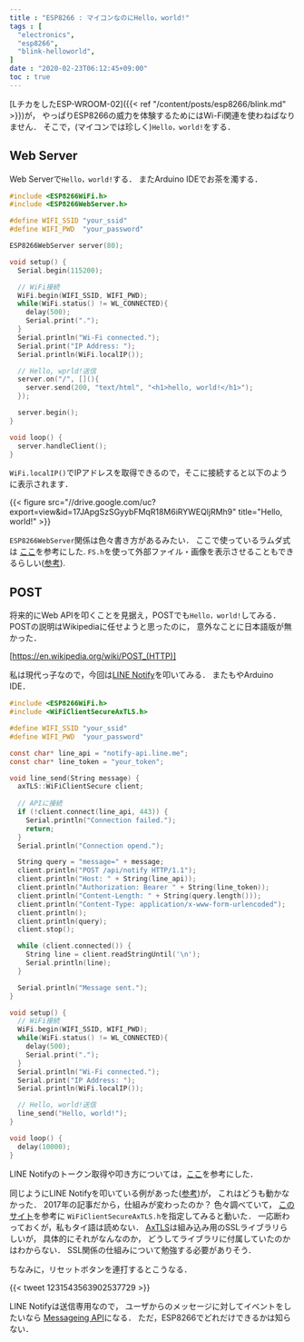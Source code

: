 ```yaml
---
title : "ESP8266 : マイコンなのにHello，world!"
tags : [
  "electronics",
  "esp8266",
  "blink-helloworld",
]
date : "2020-02-23T06:12:45+09:00"
toc : true
---
```


[LチカをしたESP-WROOM-02]({{< ref "/content/posts/esp8266/blink.md" >}})が，
やっぱりESP8266の威力を体験するためにはWi-Fi関連を使わねばなりません．
そこで，(マイコンでは珍しく)`Hello，world!`をする．

<!--more-->

## Web Server

Web Serverで`Hello，world!`する．
またArduino IDEでお茶を濁する．

```c
#include <ESP8266WiFi.h>
#include <ESP8266WebServer.h>

#define WIFI_SSID "your_ssid"
#define WIFI_PWD  "your_password"

ESP8266WebServer server(80);

void setup() {
  Serial.begin(115200);

  // WiFi接続
  WiFi.begin(WIFI_SSID, WIFI_PWD);
  while(WiFi.status() != WL_CONNECTED){
    delay(500);
    Serial.print(".");
  }
  Serial.println("Wi-Fi connected.");
  Serial.print("IP Address: ");
  Serial.println(WiFi.localIP());

  // Hello, wprld!送信
  server.on("/", [](){
    server.send(200, "text/html", "<h1>hello, world!</h1>");
  });

  server.begin();
}

void loop() {
  server.handleClient();
}
```

`WiFi.localIP()`でIPアドレスを取得できるので，そこに接続すると以下のように表示されます．


{{< figure src="//drive.google.com/uc?export=view&id=17JApgSzSGyybFMqR18M6iRYWEQljRMh9" title="Hello, world!" >}}

`ESP8266WebServer`関係は色々書き方があるみたい．
ここで使っているラムダ式は
[ここ](https://iot.keicode.com/esp8266/esp8266-webserver.php)を参考にした.
`FS.h`を使って外部ファイル・画像を表示させることもできるらしい([参考](https://qiita.com/cyclon2joker/items/f293b613d866e046b062)).

## POST

将来的にWeb APIを叩くことを見据え，POSTでも`Hello，world!`してみる．
POSTの説明はWikipediaに任せようと思ったのに，
意外なことに日本語版が無かった．

[https://en.wikipedia.org/wiki/POST_(HTTP)]

私は現代っ子なので，今回は[LINE Notify](https://notify-bot.line.me/ja/)を叩いてみる．
またもやArduino IDE．

```c
#include <ESP8266WiFi.h>
#include <WiFiClientSecureAxTLS.h>

#define WIFI_SSID "your_ssid"
#define WIFI_PWD  "your_password"

const char* line_api = "notify-api.line.me";
const char* line_token = "your_token";

void line_send(String message) {
  axTLS::WiFiClientSecure client;
  
  // APIに接続
  if (!client.connect(line_api, 443)) {
    Serial.println("Connection failed.");
    return;
  }
  Serial.println("Connection opend.");

  String query = "message=" + message;
  client.println("POST /api/notify HTTP/1.1");
  client.println("Host: " + String(line_api));
  client.println("Authorization: Bearer " + String(line_token));
  client.println("Content-Length: " + String(query.length()));
  client.println("Content-Type: application/x-www-form-urlencoded");
  client.println();
  client.println(query);
  client.stop();

  while (client.connected()) {
    String line = client.readStringUntil('\n');
    Serial.println(line);
  }

  Serial.println("Message sent.");
}

void setup() {
  // WiFi接続
  WiFi.begin(WIFI_SSID, WIFI_PWD);
  while(WiFi.status() != WL_CONNECTED){
    delay(500);
    Serial.print(".");
  }
  Serial.println("Wi-Fi connected.");
  Serial.print("IP Address: ");
  Serial.println(WiFi.localIP());

  // Hello, world!送信
  line_send("Hello, world!");
}

void loop() {
  delay(10000);
}
```

LINE Notifyのトークン取得や叩き方については，[ここ](https://qiita.com/iitenkida7/items/576a8226ba6584864d95)を参考にした．

同じようにLINE Notifyを叩いている例があった([参考](https://next.rikunabi.com/journal/20170719_t12_iq/))が，
これはどうも動かなかった．
2017年の記事だから，仕組みが変わったのか？
色々調べていて，
[このサイト](https://www.ioxhop.com/article/47/esp8266-esp8285-%E0%B8%81%E0%B8%B1%E0%B8%9A%E0%B8%81%E0%B8%B2%E0%B8%A3%E0%B8%AA%E0%B9%88%E0%B8%87%E0%B8%81%E0%B8%B2%E0%B8%A3%E0%B9%81%E0%B8%88%E0%B9%89%E0%B8%87%E0%B9%80%E0%B8%95%E0%B8%B7%E0%B8%AD%E0%B8%99%E0%B9%80%E0%B8%82%E0%B9%89%E0%B8%B2-line)を参考に
`WiFiClientSecureAxTLS.h`を指定してみると動いた．
一応断わっておくが，私もタイ語は読めない．
[AxTLS](http://axtls.sourceforge.net/)は組み込み用のSSLライブラリらしいが，
具体的にそれがなんなのか，
どうしてライブラリに付属していたのかはわからない．
SSL関係の仕組みについて勉強する必要がありそう．

ちなみに，リセットボタンを連打するとこうなる．

{{< tweet 1231543563902537729 >}}

LINE Notifyは送信専用なので，
ユーザからのメッセージに対してイベントをしたいなら
[Messageing API](https://developers.line.biz/ja/services/messaging-api/)になる．
ただ，ESP8266でどれだけできるかは知らない．

